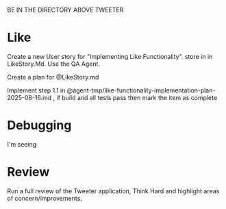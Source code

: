 BE IN THE DIRECTORY ABOVE TWEETER

# Like

Create a new User story for "Implementing Like Functionality". store in in LikeStory.Md. Use the QA Agent. 

Create a plan for @LikeStory.md     

Implement step 1.1 in @agent-tmp/like-functionality-implementation-plan-2025-08-16.md , if build and all tests pass then mark the item as complete  


# Debugging

I'm seeing

# Review

Run a full review of the Tweeter application, Think Hard and highlight areas of concern/improvements.
